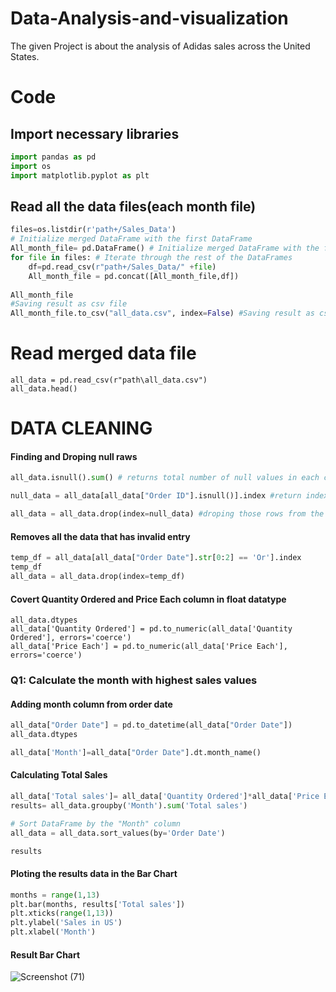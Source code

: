 # Data-Analysis-and-visualization
The given Project is about the analysis of Adidas sales across the United States.

# Code
## Import necessary libraries
```python
import pandas as pd
import os
import matplotlib.pyplot as plt
```

## Read all the data files(each month file)
```python
files=os.listdir(r'path+/Sales_Data')
# Initialize merged DataFrame with the first DataFrame
All_month_file= pd.DataFrame() # Initialize merged DataFrame with the first DataFrame
for file in files: # Iterate through the rest of the DataFrames
    df=pd.read_csv(r"path+/Sales_Data/" +file)
    All_month_file = pd.concat([All_month_file,df])
    
All_month_file
#Saving result as csv file
All_month_file.to_csv("all_data.csv", index=False) #Saving result as csv file
```
# Read merged data file
```pyhton
all_data = pd.read_csv(r"path\all_data.csv")
all_data.head()
```
# DATA CLEANING
#### Finding and Droping null raws
```python
all_data.isnull().sum() # returns total number of null values in each column

null_data = all_data[all_data["Order ID"].isnull()].index #return index of all null values in Order id column(or you can select any column name since whole rows are null)

all_data = all_data.drop(index=null_data) #droping those rows from the data from the table and saving it as new file

```

#### Removes all the data that has invalid entry
```python
temp_df = all_data[all_data["Order Date"].str[0:2] == 'Or'].index
temp_df
all_data = all_data.drop(index=temp_df)

```

#### Covert Quantity Ordered and Price Each column in float datatype
```pyhon 
all_data.dtypes
all_data['Quantity Ordered'] = pd.to_numeric(all_data['Quantity Ordered'], errors='coerce')
all_data['Price Each'] = pd.to_numeric(all_data['Price Each'], errors='coerce')
```

### Q1: Calculate the month with highest sales values

#### Adding month column from order date

```python
all_data["Order Date"] = pd.to_datetime(all_data["Order Date"])
all_data.dtypes

all_data['Month']=all_data["Order Date"].dt.month_name()

```
#### Calculating Total Sales


```python
all_data['Total sales']= all_data['Quantity Ordered']*all_data['Price Each']
results= all_data.groupby('Month').sum('Total sales')

# Sort DataFrame by the "Month" column
all_data = all_data.sort_values(by='Order Date')

results
```
#### Ploting the results data in the Bar Chart
```python
months = range(1,13)
plt.bar(months, results['Total sales'])
plt.xticks(range(1,13))
plt.ylabel('Sales in US')
plt.xlabel('Month')

```
#### Result Bar Chart
![Screenshot (71)](https://github.com/siddjoshi19/Data-Analysis-and-visualization/assets/89629408/8f1aec4b-e8d1-4740-838d-03d6273678c4)












